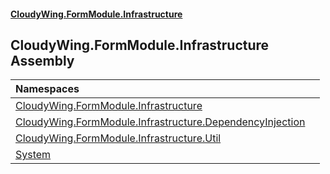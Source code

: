 #### [CloudyWing.FormModule.Infrastructure](index.md 'index')

## CloudyWing.FormModule.Infrastructure Assembly

| Namespaces | |
| :--- | :--- |
| [CloudyWing.FormModule.Infrastructure](CloudyWing.FormModule.Infrastructure.md 'CloudyWing.FormModule.Infrastructure') | |
| [CloudyWing.FormModule.Infrastructure.DependencyInjection](CloudyWing.FormModule.Infrastructure.DependencyInjection.md 'CloudyWing.FormModule.Infrastructure.DependencyInjection') | |
| [CloudyWing.FormModule.Infrastructure.Util](CloudyWing.FormModule.Infrastructure.Util.md 'CloudyWing.FormModule.Infrastructure.Util') | |
| [System](System.md 'System') | |
